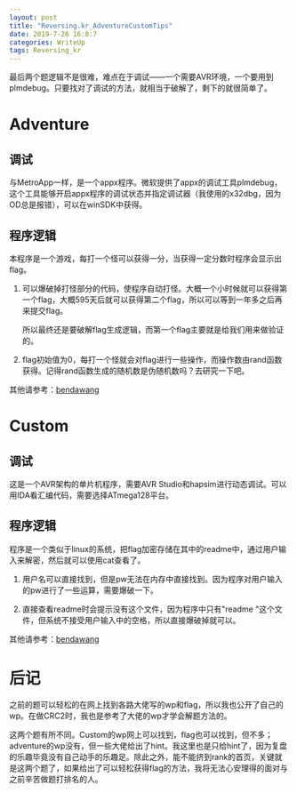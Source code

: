 ```yaml
---
layout: post
title: "Reversing.kr_AdventureCustomTips"
date: 2019-7-26 16:8:7
categories: WriteUp
tags: Reversing_kr
---
```


最后两个题逻辑不是很难，难点在于调试——一个需要AVR环境，一个要用到plmdebug。只要找对了调试的方法，就相当于破解了，剩下的就很简单了。


# Adventure

## 调试

与MetroApp一样，是一个appx程序。微软提供了appx的调试工具plmdebug，这个工具能够开启appx程序的调试状态并指定调试器（我使用的x32dbg，因为OD总是报错），可以在winSDK中获得。

## 程序逻辑

本程序是一个游戏，每打一个怪可以获得一分，当获得一定分数时程序会显示出flag。

1. 可以爆破掉打怪部分的代码，使程序自动打怪。大概一个小时候就可以获得第一个flag，大概595天后就可以获得第二个flag，所以可以等到一年多之后再来提交flag。

   所以最终还是要破解flag生成逻辑，而第一个flag主要就是给我们用来做验证的。

2. flag初始值为0，每打一个怪就会对flag进行一些操作，而操作数由rand函数获得。记得rand函数生成的随机数是伪随机数吗？去研究一下吧。

其他请参考：[bendawang](http://www.bendawang.site/2019/06/23/reversing_kr%20writeup[26]/)

# Custom

## 调试

这是一个AVR架构的单片机程序，需要AVR Studio和hapsim进行动态调试。可以用IDA看汇编代码，需要选择ATmega128平台。

## 程序逻辑

程序是一个类似于linux的系统，把flag加密存储在其中的readme中，通过用户输入来解密，然后就可以使用cat查看了。

1. 用户名可以直接找到，但是pw无法在内存中直接找到。因为程序对用户输入的pw进行了一些运算，需要爆破一下。

2. 直接查看readme时会提示没有这个文件，因为程序中只有"readme "这个文件，但系统不接受用户输入中的空格，所以直接爆破掉就可以。

其他请参考：[bendawang](http://www.bendawang.site/2019/06/23/reversing_kr%20writeup[27]/)

# 后记

之前的题可以轻松的在网上找到各路大佬写的wp和flag，所以我也公开了自己的wp。在做CRC2时，我也是参考了大佬的wp才学会解题方法的。

这两个题有所不同。Custom的wp网上可以找到，flag也可以找到，但不多；adventure的wp没有，但一些大佬给出了hint。我这里也是只给hint了，因为复盘的乐趣毕竟没有自己动手的乐趣足。除此之外，能不能挤到rank的首页，关键就是这两个题了，如果给出了可以轻松获得flag的方法，我将无法心安理得的面对与之前辛苦做题打排名的人。